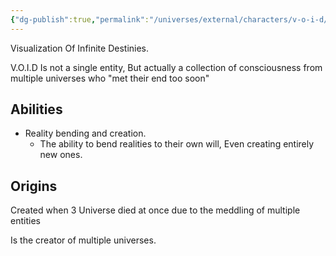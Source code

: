 ```yaml
---
{"dg-publish":true,"permalink":"/universes/external/characters/v-o-i-d/","created":"2024-06-11T11:29:57.052-05:00","updated":"2024-06-11T17:52:13.788-05:00"}
---
```


 Visualization Of Infinite Destinies.
 
 V.O.I.D Is not a single entity, But actually a collection of consciousness from multiple universes who "met their end too soon"  
 
 
## Abilities 
  - Reality bending and creation.
    - The ability to bend realities to their own will, Even creating entirely new ones.


## Origins
Created when 3 Universe died at once due to the meddling of multiple entities 

Is the creator of multiple universes.
